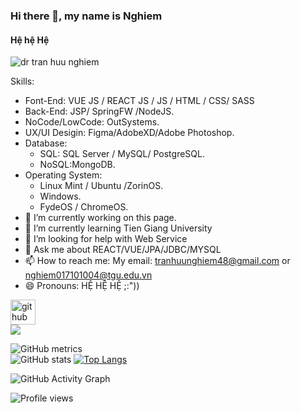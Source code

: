 ### Hi there 👋, my name is Nghiem
#### Hệ hệ Hệ
![dr tran huu nghiem](https://user-images.githubusercontent.com/72342095/121803362-5dab3380-cc6b-11eb-9cd0-f5fbfa907754.gif)

<!-- ![Hệ hệ Hệ](https://user-images.githubusercontent.com/72342095/116647597-1d3a7380-a9a5-11eb-9088-0a77f3e7f44c.png) -->


Skills: 
- Font-End: VUE JS / REACT JS / JS / HTML / CSS/ SASS
- Back-End: JSP/ SpringFW /NodeJS.
- NoCode/LowCode: OutSystems.
- UX/UI Desigin: Figma/AdobeXD/Adobe Photoshop.
- Database: 
    + SQL: SQL Server / MySQL/ PostgreSQL.
    + NoSQL:MongoDB.
- Operating System: 
    + Linux Mint / Ubuntu /ZorinOS.
    + Windows.
    + FydeOS / ChromeOS.
- 🔭 I’m currently working on this page. 
- 🌱 I’m currently learning Tien Giang University 
- 🤔 I’m looking for help with Web Service 
- 💬 Ask me about REACT/VUE/JPA/JDBC/MYSQL 
- 📫 How to reach me: My email: tranhuunghiem48@gmail.com or nghiem017101004@tgu.edu.vn
- 😄 Pronouns: HỆ HỆ HỆ ;:")) 


[<img src='https://cdn.jsdelivr.net/npm/simple-icons@3.0.1/icons/github.svg' alt='github' height='40'>](https://github.com/tranhuunghiem99)  
![](https://komarev.com/ghpvc/?username=tranhuunghiem99&color=green)

![GitHub metrics](https://metrics.lecoq.io/tranhuunghiem99)  
![GitHub stats](https://github-readme-stats.vercel.app/api?username=tranhuunghiem99&show_icons=true&count_private=true)  [![Top Langs](https://github-readme-stats.vercel.app/api/top-langs/?username=tranhuunghiem99&layout=compact)](https://github.com/tranhuunghiem99/github-readme-stats)

![GitHub Activity Graph](https://activity-graph.herokuapp.com/graph?username=tranhuunghiem99)  

![Profile views](https://gpvc.arturio.dev/tranhuunghiem99)  


